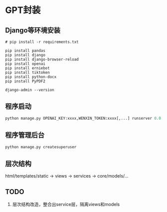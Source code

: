 # GPT封装

## Django等环境安装
```
# pip install -r requirements.txt

pip install pandas
pip install django
pip install django-browser-reload
pip install openai
pip install erniebot
pip install tiktoken
pip install python-docx
pip install PyPDF2

django-admin --version

```

## 程序启动
```python
python manage.py OPENAI_KEY:xxxx,WENXIN_TOKEN:xxxx[,...] runserver 0.0.0.0:8000
```


## 程序管理后台
```python
python manage.py createsuperuser
```


## 层次结构
html/templates/static -> views -> services -> core/models/...

## TODO
1. 层次结构改造，整合出service层，隔离views和models